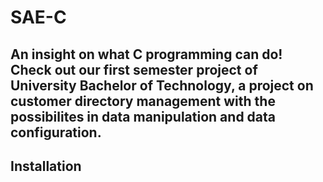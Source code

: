 # SAE-C
An insight on what C programming can do! Check out our first semester project of University Bachelor of Technology, a project on customer directory management with the possibilites in data manipulation and data configuration.
-----------------------------------------------------------------------------------------------------------------------------------------------------------------------
## Installation

